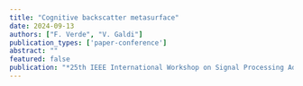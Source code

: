 ```yaml
---
title: "Cognitive backscatter metasurface"
date: 2024-09-13
authors: ["F. Verde", "V. Galdi"]
publication_types: ['paper-conference']
abstract: ""
featured: false
publication: "*25th IEEE International Workshop on Signal Processing Advances in Wireless Communications (SPAWC)*"
---
```

